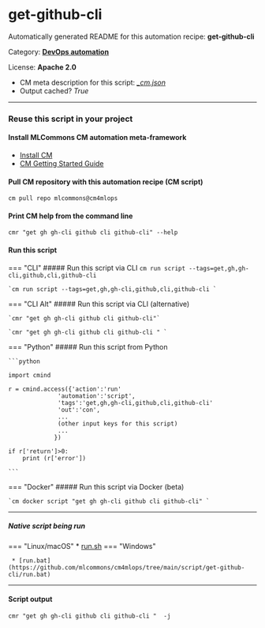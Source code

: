 # get-github-cli
Automatically generated README for this automation recipe: **get-github-cli**

Category: **[DevOps automation](..)**

License: **Apache 2.0**


* CM meta description for this script: *[_cm.json](https://github.com/mlcommons/cm4mlops/tree/main/script/get-github-cli/_cm.json)*
* Output cached? *True*

---
### Reuse this script in your project

#### Install MLCommons CM automation meta-framework

* [Install CM](https://docs.mlcommons.org/ck/install)
* [CM Getting Started Guide](https://docs.mlcommons.org/ck/getting-started/)

#### Pull CM repository with this automation recipe (CM script)

```cm pull repo mlcommons@cm4mlops```

#### Print CM help from the command line

````cmr "get gh gh-cli github cli github-cli" --help````

#### Run this script

=== "CLI"
    ##### Run this script via CLI
    `cm run script --tags=get,gh,gh-cli,github,cli,github-cli`

    `cm run script --tags=get,gh,gh-cli,github,cli,github-cli `

=== "CLI Alt"
    ##### Run this script via CLI (alternative)

    `cmr "get gh gh-cli github cli github-cli"`

    `cmr "get gh gh-cli github cli github-cli " `


=== "Python"
    ##### Run this script from Python


    ```python

    import cmind

    r = cmind.access({'action':'run'
                  'automation':'script',
                  'tags':'get,gh,gh-cli,github,cli,github-cli'
                  'out':'con',
                  ...
                  (other input keys for this script)
                  ...
                 })

    if r['return']>0:
        print (r['error'])

    ```


=== "Docker"
    ##### Run this script via Docker (beta)

    `cm docker script "get gh gh-cli github cli github-cli" `

___


##### Native script being run
=== "Linux/macOS"
     * [run.sh](https://github.com/mlcommons/cm4mlops/tree/main/script/get-github-cli/run.sh)
=== "Windows"

     * [run.bat](https://github.com/mlcommons/cm4mlops/tree/main/script/get-github-cli/run.bat)
___
#### Script output
`cmr "get gh gh-cli github cli github-cli "  -j`